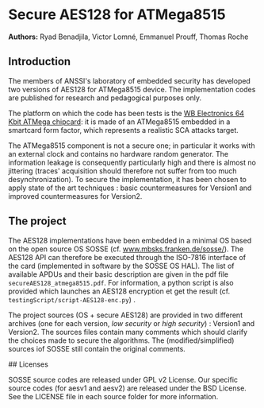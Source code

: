 # Secure AES128 for ATMega8515

**Authors:** Ryad Benadjila, Victor Lomné, Emmanuel Prouff, Thomas Roche

## Introduction

The members of ANSSI's laboratory of embedded security has developed two versions of AES128 for ATMega8515 device.
The implementation codes are published for research and pedagogical purposes only.

The platform on which the code has been tests is the 
[WB Electronics 64 Kbit ATMega chipcard](http://www.infinityusb.com/default.asp?show=store&ProductGrp=8):
it is made of an ATMega8515 embedded in a smartcard form factor, which represents a realistic SCA attacks
target.

The ATMega8515 component is not a secure one; in particular it works with an external clock and
contains no hardware random generator. The information leakage is consequently particularly high and there
is almost no jittering (traces' acquisition should therefore not suffer from too much desynchronization). To
secure the implementation, it has been chosen to apply state of the art techniques : basic countermeasures
for Version1 and improved countermeasures for Version2.

## The project

The AES128 implementations have been embedded in a minimal OS based on the open source OS SOSSE
(cf. www.mbsks.franken.de/sosse/). The AES128 API can therefore be executed through the ISO-7816 interface of the card
(implemented in software by the SOSSE OS HAL). The list of available APDUs and their basic description are given in 
the pdf file ``secureAES128_atmega8515.pdf``. For information, a python script is also provided which launches 
an AES128 encryption et get the result (cf. ``testingScript/script-AES128-enc.py``) .

The project sources (OS + secure AES128) are provided in two different archives (one for each version,
*low security* or *high security*) : Version1 and Version2. The sources files contain many comments which should clarify
the choices made to secure the algorithms. The (modified/simplified) sources
iof SOSSE still contain the original comments.

## Licenses

SOSSE source codes are released under GPL v2 License. Our specific source codes (for aesv1 and aesv2) are 
released under the BSD License. See the LICENSE file in each source folder for more information. 
